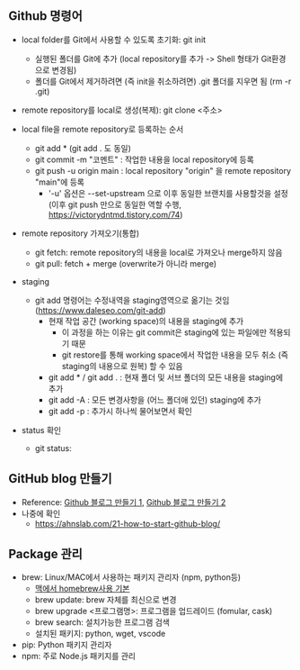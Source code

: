 ## Github 명령어
- local folder를 Git에서 사용할 수 있도록 초기화: git init
   - 실행된 폴더를 Git에 추가 (local repository를 추가 -> Shell 형태가 Git환경으로 변경됨)
   - 폴더를 Git에서 제거하려면 (즉 init을 취소하려면) .git 폴더를 지우면 됨 (rm -r .git)

- remote repository를 local로 생성(복제): git clone <주소>

- local file을 remote repository로 등록하는 순서
   - git add * (git add . 도 동일)
   - git commit -m "코멘트" : 작업한 내용을 local repository에 등록
   - git push -u origin main : local repository "origin" 을 remote repository "main"에 등록
      - '-u' 옵션은 --set-upstream 으로 이후 동일한 브랜치를 사용할것을 설정 (이후 git push 만으로 동일한 역할 수행, https://victorydntmd.tistory.com/74)

- remote repository 가져오기(통합)
  - git fetch: remote repository의 내용을 local로 가져오나 merge하지 않음
  - git pull: fetch + merge (overwrite가 아니라 merge)

- staging 
  - git add 명령어는 수정내역을 staging영역으로 옮기는 것임 (https://www.daleseo.com/git-add)
    - 현재 작업 공간 (working space)의 내용을 staging에 추가
      - 이 과정을 하는 이유는 git commit은 staging에 있는 파일에만 적용되기 때문
      - git restore를 통해 working space에서 작업한 내용을 모두 취소 (즉 staging의 내용으로 원복) 할 수 있음
    - git add * / git add . : 현재 폴더 및 서브 폴더의 모든 내용을 staging에 추가
    - git add -A : 모든 변경사항을 (어느 폴더애 있던) staging에 추가
    - git add -p : 추가시 하나씩 물어보면서 확인
- status 확인
  - git status: 
   
## GitHub blog 만들기
- Reference: [Github 블로그 만들기 1](https://supermemi.tistory.com/144), [Github 블로그 만들기 2](https://supermemi.tistory.com/145)
- 나중에 확인
  - https://ahnslab.com/21-how-to-start-github-blog/

## Package 관리
- brew: Linux/MAC에서 사용하는 패키지 관리자 (npm, python등)
   - [맥에서 homebrew사용 기본](https://iboxcomein.com/homebrew/)
   - brew update: brew 자체를 최신으로 변경
   - brew upgrade <프로그램명>: 프로그램을 업드레이드 (fomular, cask)
   - brew search: 설치가능한 프로그램 검색
   - 설치된 패키지: python, wget, vscode
- pip: Python 패키지 관리자
- npm: 주로 Node.js 패키지를 관리